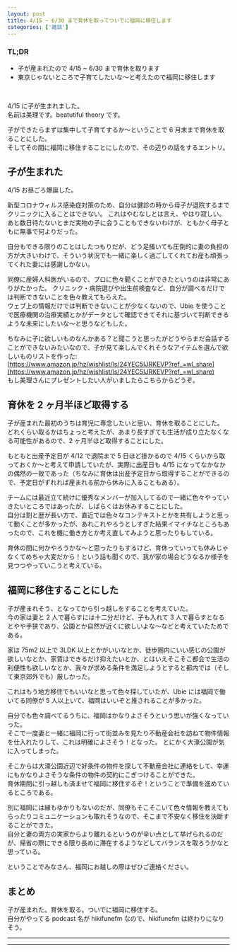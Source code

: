 ```yaml
---
layout: post
title: 4/15 ~ 6/30 まで育休を取ってついでに福岡に移住します
categories: ['雑談']
---
```



### TL;DR
- 子が産まれたので 4/15 ~ 6/30 まで育休を取ります
- 東京じゃないところで子育てしたいな〜と考えたので福岡に移住します
<br>

4/15 に子が生まれました。  
名前は美理です。beatutiful theory です。

子ができたらまずは集中して子育てするか〜ということで 6 月末まで育休を取ることにした。  
そしてその間に福岡に移住することにしたので、その辺りの話をするエントリ。


## 子が生まれた
4/15 お昼ごろ爆誕した。

新型コロナウィルス感染症対策のため、自分は健診の時から母子が退院するまでクリニックに入ることはできない。
これはやむなしとは言え、やはり寂しい。あと数日待たないとまだ実物の子に会うこともできないわけが、ともかく母子ともに無事で何よりだった。

自分もできる限りのことはしたつもりだが、どう足掻いても圧倒的に妻の負担の方が大きいわけで、そういう状況でも一緒に楽しく過ごしてくれてお産も頑張ってくれた妻には感謝しかない。

同僚に産婦人科医がいるので、プロに色々聞くことができたというのは非常にありがたかった。
クリニック・病院選びや出生前検査など、自分が調べるだけでは判断できないことを色々教えてもらえた。  
ウェブ上の情報だけでは判断できないことが少なくないので、Ubie を使うことで医療機関の治療実績とかがデータとして確認できてそれに基づいて判断できるような未来にしたいな〜と思うなどもした。

ちなみに子に欲しいものなんかある？と聞こうと思ったがどうやらまだ会話することができないみたいなので、子が見て楽しんでくれそうなアイテムを選んで欲しいものリストを作った: [https://www.amazon.jp/hz/wishlist/ls/24YEC5IJRKEVP?ref_=wl_share](https://www.amazon.jp/hz/wishlist/ls/24YEC5IJRKEVP?ref_=wl_share)  
もし美理さんにプレゼントしたい人がいましたらこちらからどうぞ。


## 育休を 2 ヶ月半ほど取得する
子が産まれた最初のうちは育児に専念したいと思い、育休を取ることにした。  
どれくらい取るかはちょっと考えたが、あまり長すぎても生活が成り立たなくなる可能性があるので、2 ヶ月半ほど取得することにした。

もともと出産予定日が 4/12 で退院まで 5 日ほど掛かるので 4/15 くらいから取っておくか〜と考えて申請していたが、実際に出産日も 4/15 になってなかなかの偶然の一致であった（ちなみに育休は出産予定日から取得することができるので、予定日がずれれば産まれる前から休みに入ることもある）。

チームには最近立て続けに優秀なメンバーが加入してるので一緒に色々やっていきたいところではあったが、しばらくはお休みすることにした。  
自分は割と歴が長い方で、直近では色々なコンテキストとかを共有しようと思って動くことが多かったが、あれこれやろうとしすぎた結果イマイチなところもあったので、これを機に働き方とか考え直してみようと思ったりもしている。

育休の間に何かやろうかな〜と思ったりもするけど、育休っていっても休みじゃなくてめちゃ大変だから！という話も聞くので、我が家の場合どうなるか様子を見つつやっていこうと考えている。


## 福岡に移住することにした
子が産まれそう、となってから引っ越しをすることを考えていた。  
今の家は妻と 2 人で暮らすには十二分だけど、子も入れて 3 人で暮らすとなるとやや手狭であり、公園とか自然が近くに欲しいよな〜などと考えていたためである。

家は 75m2 以上で 3LDK 以上とかがいいなとか、徒歩圏内にいい感じの公園が欲しいなとか、家賃はできるだけ抑えたいとか、とはいえそこそこ都会で生活の利便性も欲しいなとか、我々が求める条件を満足しようとすると都内では（そして東京郊外でも）厳しかった。

これはもう地方移住でもいいなと思って色々探していたが、Ubie には福岡で働いてる同僚が 5 人以上いて、福岡はいいぞと推されることが多かった。  

自分でも色々調べてるうちに、福岡はかなりよさそうという思いが強くなっていった。  
そこで一度妻と一緒に福岡に行って街並みを見たり不動産会社を訪ねて物件情報を仕入れたりして、これは明確によさそう！となった。
とにかく大濠公園が気に入ってしまった。

そこからは大濠公園近辺で好条件の物件を探して不動産会社に連絡をして、幸運にもかなりよさそうな条件の物件の契約にこぎつけることができた。  
育休期間に引っ越しも済ませて福岡に移住するぞ！ということで準備を進めているところである。

別に福岡には縁もゆかりもないのだが、同僚もそこそこいて色々情報を教えてもらったりコミュニケーションも取れそうなので、そこまで不安なく移住を決断することができた。  
自分と妻の両方の実家からより離れるというのが辛い点として挙げられるのだが、帰省の際にできる限り長めに滞在するようなどしてバランスを取ろうかなと思っている。

ということでみなさん、福岡にお越しの際はぜひご連絡ください。


## まとめ
子が産まれた。育休を取る。ついでに福岡に移住する。  
自分がやってる podcast 名が hikifunefm なので、hikifunefm は終わりになりそう。

---
---
<br>
